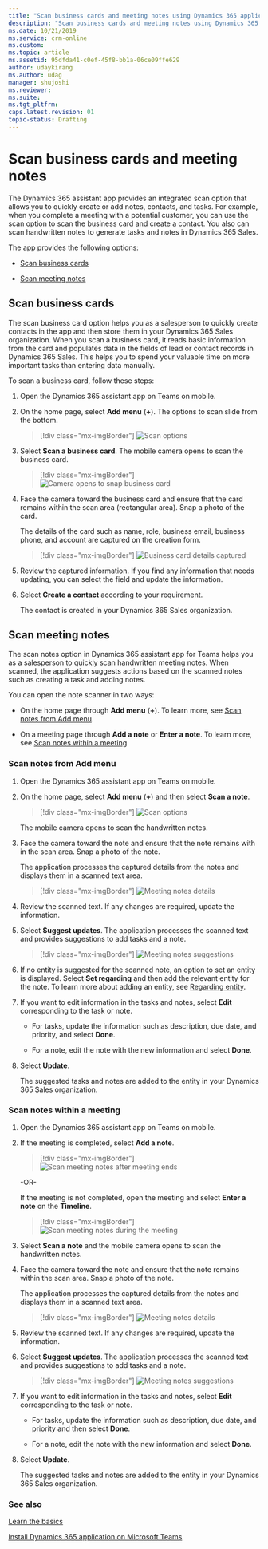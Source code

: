 ```yaml
---
title: "Scan business cards and meeting notes using Dynamics 365 applications in Teams | MicrosoftDocs"
description: "Scan business cards and meeting notes using Dynamics 365 applications in Microsoft Teams"
ms.date: 10/21/2019
ms.service: crm-online
ms.custom: 
ms.topic: article
ms.assetid: 95dfda41-c0ef-45f8-bb1a-06ce09ffe629
author: udaykirang
ms.author: udag
manager: shujoshi
ms.reviewer: 
ms.suite: 
ms.tgt_pltfrm: 
caps.latest.revision: 01
topic-status: Drafting
---
```


# Scan business cards and meeting notes

The Dynamics 365 assistant app provides an integrated scan option that allows you to quickly create or add notes, contacts, and tasks. For example, when you complete a meeting with a potential customer, you can use the scan option to scan the business card and create a contact. You also can scan handwritten notes to generate tasks and notes in Dynamics 365 Sales.

The app provides the following options:

-	[Scan business cards](#scan-business-cards)

-	[Scan meeting notes](#scan-meeting-notes)

## Scan business cards

The scan business card option helps you as a salesperson to quickly create contacts in the app and then store them in your Dynamics 365 Sales organization. When you scan a business card, it reads basic information from the card and populates data in the fields of lead or contact records in Dynamics 365 Sales. This helps you to spend your valuable time on more important tasks than entering data manually.

To scan a business card, follow these steps:

1.	Open the Dynamics 365 assistant app on Teams on mobile.

2.	On the home page, select **Add menu** (**+**). The options to scan slide from the bottom.

    > [!div class="mx-imgBorder"]
    > ![Scan options](media/si-teams-app-scan-options.png "Scan options")

3.	Select **Scan a business card**. The mobile camera opens to scan the business card. 

    > [!div class="mx-imgBorder"]
    > ![Camera opens to snap business card](media/si-teams-app-scan-card-camera.png  "Camera opens to snap business card")

4.	Face the camera toward the business card and ensure that the card remains within the scan area (rectangular area). Snap a photo of the card. 

    The details of the card such as name, role, business email, business phone, and account are captured on the creation form. 

    > [!div class="mx-imgBorder"]
    > ![Business card details captured](media/si-teams-app-scan-card-details.png  "Business card details captured")

5.	Review the captured information. If you find any information that needs updating, you can select the field and update the information.

6.	Select **Create a contact** according to your requirement.

    The contact is created in your Dynamics 365 Sales organization.

## Scan meeting notes

The scan notes option in Dynamics 365 assistant app for Teams helps you as a salesperson to quickly scan handwritten meeting notes. When scanned, the application suggests actions based on the scanned notes such as creating a task and adding notes.

You can open the note scanner in two ways:

-	On the home page through **Add menu** (**+**). To learn more, see [Scan notes from Add menu](#scan-notes-from-add-menu).

-	On a meeting page through **Add a note** or **Enter a note**. To learn more, see [Scan notes within a meeting](#scan-notes-within-a-meeting)

### Scan notes from Add menu

1.	Open the Dynamics 365 assistant app on Teams on mobile.

2.	On the home page, select **Add menu** (**+**) and then select **Scan a note**. 

    > [!div class="mx-imgBorder"]
    > ![Scan options](media/si-teams-app-scan-options.png "Scan options")

    The mobile camera opens to scan the handwritten notes.

3.	Face the camera toward the note and ensure that the note remains with in the scan area. Snap a photo of the note. 

    The application processes the captured details from the notes and displays them in a scanned text area.

    > [!div class="mx-imgBorder"]
    > ![Meeting notes details](media/si-teams-app-scan-notes-details.png "Meeting notes details")

4.	Review the scanned text. If any changes are required, update the information.

5.	Select **Suggest updates**. The application processes the scanned text and provides suggestions to add tasks and a note.

    > [!div class="mx-imgBorder"]
    > ![Meeting notes suggestions](media/si-teams-app-scan-note-suggestions.png "Meeting notes suggestions")

6.	If no entity is suggested for the scanned note, an option to set an entity is displayed. Select **Set regarding** and then add the relevant entity for the note. To learn more about adding an entity, see [Regarding entity](working-with-meetings-teams.md#regarding-entity). 

7.	If you want to edit information in the tasks and notes, select **Edit** corresponding to the task or note.

    -	For tasks, update the information such as description, due date, and priority, and select **Done**.

    -	For a note, edit the note with the new information and select **Done**.

8.	Select **Update**. 

    The suggested tasks and notes are added to the entity in your Dynamics 365 Sales organization.

### Scan notes within a meeting

1.	Open the Dynamics 365 assistant app on Teams on mobile.

2.	If the meeting is completed, select **Add a note**. 

    > [!div class="mx-imgBorder"]
    > ![Scan meeting notes after meeting ends](media/si-teams-app-scan-note-after-meeting-ends.png "Scan meeting notes after meeting ends")
 
    -OR-

    If the meeting is not completed, open the meeting and select **Enter a note** on the **Timeline**.

    > [!div class="mx-imgBorder"]
    > ![Scan meeting notes during the meeting](media/si-teams-app-scan-note-during-meeting.png "Scan meeting notes during the meeting")   

3.	Select **Scan a note** and the mobile camera opens to scan the handwritten notes.

4.	Face the camera toward the note and ensure that the note remains within the scan area. Snap a photo of the note. 

    The application processes the captured details from the notes and displays them in a scanned text area.

    > [!div class="mx-imgBorder"]
    > ![Meeting notes details](media/si-teams-app-scan-notes-details.png "Meeting notes details")

5.	Review the scanned text. If any changes are required, update the information.

6.	Select **Suggest updates**. The application processes the scanned text and provides suggestions to add tasks and a note.

    > [!div class="mx-imgBorder"]
    > ![Meeting notes suggestions](media/si-teams-app-scan-note-suggestions.png "Meeting notes suggestions")

7.	If you want to edit information in the tasks and notes, select **Edit** corresponding to the task or note.

    -	For tasks, update the information such as description, due date, and priority and then select **Done**.

    -	For a note, edit the note with the new information and select **Done**.

8.	Select **Update**. 

    The suggested tasks and notes are added to the entity in your Dynamics 365 Sales organization.

### See also

[Learn the basics](learn-basics-dynamics-365-application-teams.md)

[Install Dynamics 365 application on Microsoft Teams](install-assistant-application-microsoft-teams.md)
